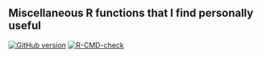 ## Miscellaneous R functions that I find personally useful

<!-- badges: start -->
[![GitHub version](https://img.shields.io/static/v1?label=GitHub&message=2.2.1&color=blue&logo=github)](https://github.com/pbreheny/breheny)
[![R-CMD-check](https://github.com/pbreheny/breheny/workflows/R-CMD-check/badge.svg)](https://github.com/pbreheny/breheny/actions)
<!-- badges: end -->
